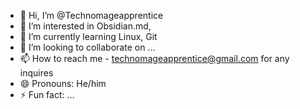 - 👋 Hi, I’m @Technomageapprentice
- 👀 I’m interested in Obsidian.md, 
- 🌱 I’m currently learning Linux, Git
- 💞️ I’m looking to collaborate on ...
- 📫 How to reach me - technomageapprentice@gmail.com for any inquires
- 😄 Pronouns: He/him
- ⚡ Fun fact: ...

<!---
Technomageapprentice/Technomageapprentice is a ✨ special ✨ repository because its `README.md` (this file) appears on your GitHub profile.
You can click the Preview link to take a look at your changes.
--->

